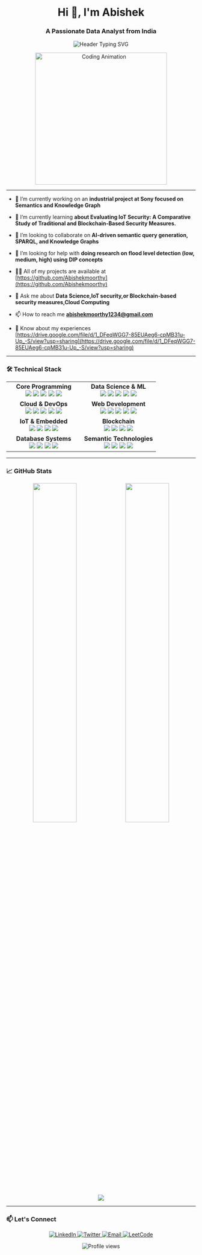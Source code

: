 <h1 align="center">Hi 👋, I'm Abishek</h1>
<h3 align="center">A Passionate Data Analyst from India</h3>

<p align="center">
  <img src="https://readme-typing-svg.herokuapp.com?font=Fira+Code&pause=1000&color=58A6FF&center=true&width=500&lines=Turning+Data+into+Insights;Semantic+Web+Developer" alt="Header Typing SVG">
</p>

<div align="center">
  <img src="https://i.pinimg.com/originals/81/17/8b/81178b47a8598f0c81c4799f2cdd4057.gif" width="350" alt="Coding Animation">
</div>

---
- 🔭 I’m currently working on an **industrial project at Sony focused on Semantics and Knowledge Graph**

- 🌱 I’m currently learning **about Evaluating IoT Security: A Comparative Study of Traditional and Blockchain-Based Security Measures.**

- 👯 I’m looking to collaborate on **AI-driven semantic query generation, SPARQL, and Knowledge Graphs**

- 🤝 I’m looking for help with **doing research on flood level detection (low, medium, high) using DIP concepts**

- 👨‍💻 All of my projects are available at [https://github.com/Abishekmoorthy](https://github.com/Abishekmoorthy)

- 💬 Ask me about **Data Science,IoT security,or Blockchain-based security measures,Cloud Computing**

- 📫 How to reach me **abishekmoorthy1234@gmail.com**

- 📄 Know about my experiences [https://drive.google.com/file/d/1_DFeqWGG7-85EUAeg6-cpMB31u-Up_-S/view?usp=sharing](https://drive.google.com/file/d/1_DFeqWGG7-85EUAeg6-cpMB31u-Up_-S/view?usp=sharing)

---

### 🛠️ Technical Stack

<table align="center">
  <tr>
    <td align="center" width="50%">
      <strong>Core Programming</strong><br>
      <img src="https://img.shields.io/badge/Python-3776AB?logo=python&logoColor=white">
      <img src="https://img.shields.io/badge/Java-007396?logo=java&logoColor=white">
      <img src="https://img.shields.io/badge/C++-00599C?logo=c%2B%2B&logoColor=white">
      <img src="https://img.shields.io/badge/JavaScript-F7DF1E?logo=javascript&logoColor=black">
      <img src="https://img.shields.io/badge/Solidity-363636?logo=solidity&logoColor=white">
    </td>
    <td align="center" width="50%">
      <strong>Data Science & ML</strong><br>
      <img src="https://img.shields.io/badge/Pandas-150458?logo=pandas&logoColor=white">
      <img src="https://img.shields.io/badge/NumPy-013243?logo=numpy&logoColor=white">
      <img src="https://img.shields.io/badge/Scikit Learn-F7931E?logo=scikitlearn">
      <img src="https://img.shields.io/badge/TensorFlow-FF6F00?logo=tensorflow">
      <img src="https://img.shields.io/badge/OpenCV-5C3EE8?logo=opencv">
    </td>
  </tr>
  <tr>
    <td align="center">
      <strong>Cloud & DevOps</strong><br>
      <img src="https://img.shields.io/badge/AWS-232F3E?logo=amazonaws">
      <img src="https://img.shields.io/badge/GCP-4285F4?logo=googlecloud">
      <img src="https://img.shields.io/badge/Docker-2496ED?logo=docker">
      <img src="https://img.shields.io/badge/Kubernetes-326CE5?logo=kubernetes">
      <img src="https://img.shields.io/badge/Terraform-7B42BC?logo=terraform">
    </td>
    <td align="center">
      <strong>Web Development</strong><br>
      <img src="https://img.shields.io/badge/React-61DAFB?logo=react">
      <img src="https://img.shields.io/badge/Node.js-339933?logo=nodedotjs">
      <img src="https://img.shields.io/badge/HTML5-E34F26?logo=html5">
      <img src="https://img.shields.io/badge/CSS3-1572B6?logo=css3">
      <img src="https://img.shields.io/badge/Postman-FF6C37?logo=postman">
    </td>
  </tr>
  <tr>
    <td align="center">
      <strong>IoT & Embedded</strong><br>
      <img src="https://img.shields.io/badge/Arduino-00979D?logo=arduino">
      <img src="https://img.shields.io/badge/Raspberry Pi-A22846?logo=raspberrypi">
      <img src="https://img.shields.io/badge/ESP32-E7352C?logo=espressif">
      <img src="https://img.shields.io/badge/MQTT-660066?logo=eclipsemosquitto">
    </td>
    <td align="center">
      <strong>Blockchain</strong><br>
      <img src="https://img.shields.io/badge/Ethereum-3C3C3D?logo=ethereum">
      <img src="https://img.shields.io/badge/Hyperledger-2F3134?logo=hyperledger">
      <img src="https://img.shields.io/badge/IPFS-65C2CB?logo=ipfs">
      <img src="https://img.shields.io/badge/Ganache-36D7B7?logo=ethereum">
    </td>
  </tr>
  <tr>
    <td align="center">
      <strong>Database Systems</strong><br>
      <img src="https://img.shields.io/badge/PostgreSQL-4169E1?logo=postgresql">
      <img src="https://img.shields.io/badge/MySQL-4479A1?logo=mysql">
      <img src="https://img.shields.io/badge/MongoDB-47A248?logo=mongodb">
      <img src="https://img.shields.io/badge/Neo4j-008CC1?logo=neo4j">
    </td>
    <td align="center">
      <strong>Semantic Technologies</strong><br>
      <img src="https://img.shields.io/badge/SPARQL-0598C8?logo=rdf">
      <img src="https://img.shields.io/badge/Protégé-0078D4?logo=protege">
      <img src="https://img.shields.io/badge/RDF-003B6F?logo=rdf">
      <img src="https://img.shields.io/badge/OWL-0078D4?logo=owl">
    </td>
  </tr>
</table>

---

### 📈 GitHub Stats

<p align="center">
  <img width="48%" src="https://github-readme-stats.vercel.app/api?username=abishekmoorthy&show_icons=true&theme=default&hide_border=true" />
  <img width="48%" src="https://github-readme-streak-stats.herokuapp.com/?user=abishekmoorthy&theme=default&hide_border=true" />
</p>

<p align="center">
  <img src="https://github-readme-stats.vercel.app/api/top-langs/?username=abishekmoorthy&layout=compact&theme=default&hide_border=true" />
</p>

---

### 📫 Let's Connect

<p align="center">
  <a href="https://linkedin.com/in/abishek-e">
    <img src="https://img.shields.io/badge/LinkedIn-0077B5?logo=linkedin&logoColor=white" alt="LinkedIn">
  </a>
  <a href="https://twitter.com/abishek59787942">
    <img src="https://img.shields.io/badge/Twitter-1DA1F2?logo=twitter&logoColor=white" alt="Twitter">
  </a>
  <a href="mailto:abishekmoorthy1234@gmail.com">
    <img src="https://img.shields.io/badge/Email-D14836?logo=gmail&logoColor=white" alt="Email">
  </a>
  <a href="https://leetcode.com/abishek">
    <img src="https://img.shields.io/badge/LeetCode-FFA116?logo=leetcode&logoColor=black" alt="LeetCode">
  </a>
</p>

<div align="center">
  <img src="https://komarev.com/ghpvc/?username=abishekmoorthy&label=Profile+Views&color=0e75b6&style=flat" alt="Profile views">
</div>
